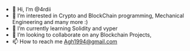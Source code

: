- 👋 Hi, I’m @4rdii
- 👀 I’m interested in Crypto and BlockChain programming, Mechanical Engineering and many more :)
- 🌱 I’m currently learning Solidity and vyper
- 💞️ I’m looking to collaborate on any Blockchain Projects,
- 📫 How to reach me Agh1994@gmail.com

<!---
4rdii/4rdii is a ✨ special ✨ repository because its `README.md` (this file) appears on your GitHub profile.
You can click the Preview link to take a look at your changes.
--->
